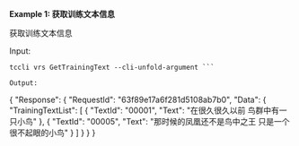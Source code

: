 **Example 1: 获取训练文本信息**

获取训练文本信息

Input: 

```
tccli vrs GetTrainingText --cli-unfold-argument ```

Output: 
```
{
    "Response": {
        "RequestId": "63f89e17a6f281d5108ab7b0",
        "Data": {
            "TrainingTextList": [
                {
                    "TextId": "00001",
                    "Text": "在很久很久以前 鸟群中有一只小鸟"
                },
                {
                    "TextId": "00005",
                    "Text": "那时候的凤凰还不是鸟中之王 只是一个很不起眼的小鸟"
                }
            ]
        }
    }
}
```

